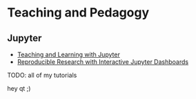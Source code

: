 # Teaching and Pedagogy

## Jupyter

- [Teaching and Learning with Jupyter](https://jupyter4edu.github.io/jupyter-edu-book/)
- [Reproducible Research with Interactive Jupyter Dashboards](https://annefou.github.io/jupyter_dashboards/index.html)

TODO: all of my tutorials


hey qt ;) 
